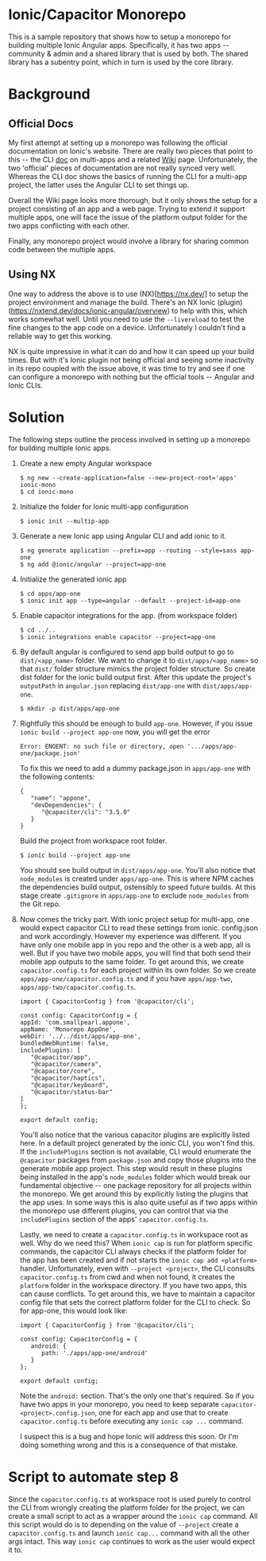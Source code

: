 # Ionic/Capacitor Monorepo

This is a sample repository that shows how to setup a monorepo for building multiple Ionic Angular apps. Specifically, it has two apps -- community & admin and a shared library that is used by both. The shared library has a subentry point, which in turn is used by the core library.

# Background

## Official Docs
My first attempt at setting up a monorepo was following the official documentation on Ionic's website. There are really two pieces that point to this -- the CLI [doc](https://ionicframework.com/docs/cli/configuration#multi-app-projects) on multi-apps and a related [Wiki](https://github.com/ionic-team/ionic-cli/wiki/Angular-Monorepo) page. Unfortunately, the two 'official' pieces of documentation are not really synced very well. Whereas the CLI doc shows the basics of running the CLI for a multi-app project, the latter uses the Angular CLI to set things up.

Overall the Wiki page looks more thorough, but it only shows the setup for a project consisting of an app and a web page. Trying to extend it support multiple apps, one will face the issue of the platform output folder for the two apps conflicting with each other.

Finally, any monorepo project would involve a library for sharing common code between the multiple apps.

## Using NX

One way to address the above is to use (NX)[https://nx.dev/] to setup the project environment and manage the build. There's an NX Ionic (plugin)(https://nxtend.dev/docs/ionic-angular/overview) to help with this, which works somewhat well. Until you need to use the `--livereload` to test the fine changes to the app code on a device. Unfortunately I couldn't find a reliable way to get this working.

NX is quite impressive in what it can do and how it can speed up your build times. But with it's Ionic plugin not being official and seeing some inactivity in its repo coupled with the issue above, it was time to try and see if one can configure a monorepo with nothing but the official tools -- Angular and Ionic CLIs.

# Solution
The following steps outline the process involved in setting up a monorepo for building multiple Ionic apps.

1. Create a new empty Angular workspace
   ```
   $ ng new --create-application=false --new-project-root='apps' ionic-mono
   $ cd ionic-mono
   ```
2. Initialize the folder for Ionic multi-app configuration
   ```
   $ ionic init --multip-app
   ```
3. Generate a new Ionic app using Angular CLI and add ionic to it.
   ```
   $ ng generate application --prefix=app --routing --style=sass app-one
   $ ng add @ionic/angular --project=app-one
   ```
4. Initialize the generated ionic app
   ```
   $ cd apps/app-one
   $ ionic init app --type=angular --default --project-id=app-one
   ```
5. Enable capacitor integrations for the app. (from workspace folder)
   ```
   $ cd ../..
   $ ionic integrations enable capacitor --project=app-one
   ```
6. By default angular is configured to send app build output to go to `dist/<app_name>` folder. We want to change it to `dist/apps/<app_name>` so that `dist/` folder structure mimics the project folder structure. So create dist folder for the ionic build output first. After this update the project's `outputPath` in `angular.json` replacing `dist/app-one` with `dist/apps/app-one`.
   ```
   $ mkdir -p dist/apps/app-one
   ```
7. Rightfully this should be enough to build `app-one`. However, if you issue `ionic build --project app-one` now, you will get the error
   ```
   Error: ENOENT: no such file or directory, open '.../apps/app-one/package.json'
   ```
   To fix this we need to add a dummy package.json in `apps/app-one` with the following contents:
   ```
   {
      "name": "appone",
      "devDependencies": {
         "@capacitor/cli": "3.5.0"
      }
   }
   ```
   Build the project from workspace root folder. 
   ```
   $ ionic build --project app-one
   ```
   You should see build output in `dist/apps/app-one`. You'll also notice that `node_modules` is created under `apps/app-one`. This is where NPM caches the dependencies build output, ostensibly to speed future builds. At this stage create `.gitignore` in `apps/app-one` to exclude `node_modules` from the Git repo.

8. Now comes the tricky part. With ionic project setup for multi-app, one would expect capacitor CLI to read these settings from ionic.
   config.json and work accordingly. However my experience was different. If you have only one mobile app in you repo and the other is a web app, all is well. But if you have two mobile apps, you will find that both send their mobile app outputs to the same folder. To get around this, we create `capacitor.config.ts` for each project within its own folder. So we create `apps/app-one/capacitor.config.ts` and if you have `apps/app-two`, `apps/app-two/capacitor.config.ts`.
   ```
   import { CapacitorConfig } from '@capacitor/cli';

   const config: CapacitorConfig = {
   appId: 'com.smallpearl.appone',
   appName: 'Monorepo AppOne',
   webDir: '../../dist/apps/app-one',
   bundledWebRuntime: false,
   includePlugins: [
      "@capacitor/app",
      "@capacitor/camera",
      "@capacitor/core",
      "@capacitor/haptics",
      "@capacitor/keyboard",
      "@capacitor/status-bar"
   ]
   };

   export default config;
   ```
   You'll also notice that the various capacitor plugins are explicitly listed here. In a default project generated by the ionic CLI, you won't find this. If the `includePlugins` section is not available, CLI would enumerate the `@capacitor` packages from `package.json` and copy those plugins into the generate mobile app project. This step would result in these plugins being installed in the app's `node_modules` folder which would break our fundamental objective -- one package repository for all projects within the monorepo. We get around this by expilicitly listing the plugins that the app uses. In some ways this is also quite useful as if two apps within the monorepo use different plugins, you can control that via the `includePlugins` section of the apps' `capacitor.config.ts`.

   Lastly, we need to create a `capacitor.config.ts` in workspace root as well. Why do we need this? When `ionic cap` is run for platform specific commands, the capacitor CLI always checks if the platform folder for the app has been created and if not starts the `ionic cap add <platform>` handler. Unfortunately, even with `--project <project>`, the CLI consults `capacitor.config.ts` from cwd and when not found, it creates the `platform` folder in the workspace directory. If you have two apps, this can cause conflicts. To get around this, we have to maintain a capacitor config file that sets the correct platform folder for the CLI to check. So for app-one, this would look like:
   ```   
   import { CapacitorConfig } from '@capacitor/cli';

   const config: CapacitorConfig = {
      android: {
         path: './apps/app-one/android'
      }
   };

   export default config;
   ```
   Note the `android:` section. That's the only one that's required. So if you have two apps in your monorepo, you need to keep separate `capacitor-<project>.config.json`, one for each app and use that to create `capacitor.config.ts` before executing any `ionic cap ...` command.

   I suspect this is a bug and hope Ionic will address this soon. Or I'm doing something wrong and this is a consequence of that mistake.

# Script to automate step 8

Since the `capacitor.config.ts` at workspace root is used purely to control the CLI from wrongly creating the platform folder for the project, we can create a small script to act as a wrapper around the `ionic cap` command. All this script would do is to depending on the value of `--project` create a `capacitor.config.ts` and launch `ionic cap...` command with all the other args intact. This way `ionic cap` continues to work as the user would expect it to.
 
